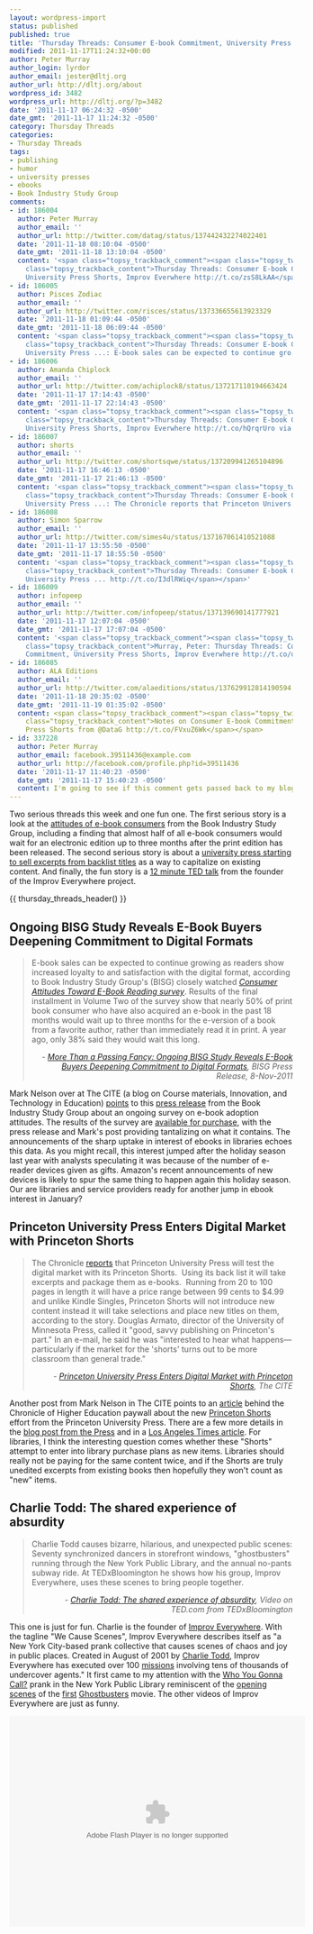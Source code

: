 ```yaml
---
layout: wordpress-import
status: published
published: true
title: 'Thursday Threads: Consumer E-book Commitment, University Press Shorts, Improv Everwhere'
modified: 2011-11-17T11:24:32+00:00
author: Peter Murray
author_login: lyrdor
author_email: jester@dltj.org
author_url: http://dltj.org/about
wordpress_id: 3482
wordpress_url: http://dltj.org/?p=3482
date: '2011-11-17 06:24:32 -0500'
date_gmt: '2011-11-17 11:24:32 -0500'
category: Thursday Threads
categories:
- Thursday Threads
tags:
- publishing
- humor
- university presses
- ebooks
- Book Industry Study Group
comments:
- id: 186004
  author: Peter Murray
  author_email: ''
  author_url: http://twitter.com/datag/status/137442432274022401
  date: '2011-11-18 08:10:04 -0500'
  date_gmt: '2011-11-18 13:10:04 -0500'
  content: '<span class="topsy_trackback_comment"><span class="topsy_twitter_username"><span
    class="topsy_trackback_content">Thursday Threads: Consumer E-book Commitment,
    University Press Shorts, Improv Everwhere http://t.co/zsS8LkAA</span></span>'
- id: 186005
  author: Pisces Zodiac
  author_email: ''
  author_url: http://twitter.com/risces/status/137336655613923329
  date: '2011-11-18 01:09:44 -0500'
  date_gmt: '2011-11-18 06:09:44 -0500'
  content: '<span class="topsy_trackback_comment"><span class="topsy_twitter_username"><span
    class="topsy_trackback_content">Thursday Threads: Consumer E-book Commitment,
    University Press ...: E-book sales can be expected to continue gro... http://t.co/DnFFzKks</span></span>'
- id: 186006
  author: Amanda Chiplock
  author_email: ''
  author_url: http://twitter.com/achiplock8/status/137217110194663424
  date: '2011-11-17 17:14:43 -0500'
  date_gmt: '2011-11-17 22:14:43 -0500'
  content: '<span class="topsy_trackback_comment"><span class="topsy_twitter_username"><span
    class="topsy_trackback_content">Thursday Threads: Consumer E-book Commitment,
    University Press Shorts, Improv Everwhere http://t.co/hQrqrUro via @zite</span></span>'
- id: 186007
  author: shorts
  author_email: ''
  author_url: http://twitter.com/shortsqwe/status/137209941265104896
  date: '2011-11-17 16:46:13 -0500'
  date_gmt: '2011-11-17 21:46:13 -0500'
  content: '<span class="topsy_trackback_comment"><span class="topsy_twitter_username"><span
    class="topsy_trackback_content">Thursday Threads: Consumer E-book Commitment,
    University Press ...: The Chronicle reports that Princeton Univers... http://t.co/iZP1SCur</span></span>'
- id: 186008
  author: Simon Sparrow
  author_email: ''
  author_url: http://twitter.com/simes4u/status/137167061410521088
  date: '2011-11-17 13:55:50 -0500'
  date_gmt: '2011-11-17 18:55:50 -0500'
  content: '<span class="topsy_trackback_comment"><span class="topsy_twitter_username"><span
    class="topsy_trackback_content">Thursday Threads: Consumer E-book Commitment,
    University Press ... http://t.co/I3dlRWiq</span></span>'
- id: 186009
  author: infopeep
  author_email: ''
  author_url: http://twitter.com/infopeep/status/137139690141777921
  date: '2011-11-17 12:07:04 -0500'
  date_gmt: '2011-11-17 17:07:04 -0500'
  content: '<span class="topsy_trackback_comment"><span class="topsy_twitter_username"><span
    class="topsy_trackback_content">Murray, Peter: Thursday Threads: Consumer E-book
    Commitment, University Press Shorts, Improv Everwhere http://t.co/oofjmKpl</span></span>'
- id: 186085
  author: ALA Editions
  author_email: ''
  author_url: http://twitter.com/alaeditions/status/137629912814190594
  date: '2011-11-18 20:35:02 -0500'
  date_gmt: '2011-11-19 01:35:02 -0500'
  content: <span class="topsy_trackback_comment"><span class="topsy_twitter_username"><span
    class="topsy_trackback_content">Notes on Consumer E-book Commitment &amp;  University
    Press Shorts from @DataG http://t.co/FVxuZ6Wk</span></span>
- id: 337228
  author: Peter Murray
  author_email: facebook.39511436@example.com
  author_url: http://facebook.com/profile.php?id=39511436
  date: '2011-11-17 11:40:23 -0500'
  date_gmt: '2011-11-17 15:40:23 -0500'
  content: I'm going to see if this comment gets passed back to my blog.
---
```


<p>Two serious threads this week and one fun one.  The first serious story is a look at the <a href="#p3482-bisg">attitudes of e-book consumers</a> from the Book Industry Study Group, including a finding that almost half of all e-book consumers would wait for an electronic edition up to three months after the print edition has been released.  The second serious story is about a <a href="#p3482-princeton-shorts">university press starting to sell excerpts from backlist titles</a> as a way to capitalize on existing content.  And finally, the fun story is a <a href="#p3482-charlie-todd">12 minute TED talk</a> from the founder of the Improv Everywhere project.</p>
{{ thursday_threads_header() }}
<h2 id="p3482-bisg">Ongoing BISG Study Reveals E-Book Buyers Deepening Commitment to Digital Formats</h2>
<blockquote><p>E-book sales can be expected to continue growing as readers show increased loyalty to and satisfaction with the digital format, according to Book Industry Study Group's (BISG) closely watched <i><a href="http://www.bisg.org/publications/product.php?p=19&amp;c=437" title="Consumer Attitudes TowardE-Book Reading | Book Industry Study Group">Consumer Attitudes Toward E-Book Reading survey</a></i>. Results of the final installment in Volume Two of the survey show that nearly 50% of print book consumer who have also acquired an e-book in the past 18 months would wait up to three months for the e-version of a book from a favorite author, rather than immediately read it in print.  A year ago, only 38% said they would wait this long.
<div style="text-align: right; width: 100%;"><cite>- <a href="https://www.bisg.org/news/press-releasemore-passing-fancy-ongoing-bisg-study-reveals-e-book-buyers-deepening-commitment" title="More Than a Passing Fancy: Ongoing BISG Study Reveals E-Book Buyers Deepening Commitment to Digital Formats | BISG Press Release ">More Than a Passing Fancy: Ongoing BISG Study Reveals E-Book Buyers Deepening Commitment to Digital Formats</a>, BISG Press Release, 8-Nov-2011</cite></div>
</blockquote>
<p>Mark Nelson over at The CITE (a blog on Course materials, Innovation, and Technology in Education) <a href="http://thecite.blogspot.com/2011/11/e-book-consumers-loyal-to-e-books.html" title="E-Book Consumers Loyal to E-Books | The CITE">points</a> to this <a href="https://www.bisg.org/news/press-releasemore-passing-fancy-ongoing-bisg-study-reveals-e-book-buyers-deepening-commitment" title="More Than a Passing Fancy: Ongoing BISG Study Reveals E-Book Buyers Deepening Commitment to Digital Formats | BISG Press Release">press release</a> from the Book Industry Study Group about an ongoing survey on e-book adoption attitudes.  The results of the survey are <a href="http://www.bisg.org/publications/product.php?p=19&amp;c=437" title="Consumer Attitudes Toward E-Book Reading | Book Industry Study Group">available for purchase</a>, with the press release and Mark's post providing tantalizing on what it contains.  The announcements of the sharp uptake in interest of ebooks in libraries echoes this data.  As you might recall, this interest jumped after the holiday season last year with analysts speculating it was because of the number of e-reader devices given as gifts.  Amazon's recent announcements of new devices is likely to spur the same thing to happen again this holiday season.  Our are libraries and service providers ready for another jump in ebook interest in January?</p>
<h2 id="p3482-princeton-shorts">Princeton University Press Enters Digital Market with Princeton Shorts </h2>
<blockquote><p>The Chronicle <a href="http://chronicle.com/article/article-content/129579/" title="Hot Type: 'Princeton Shorts' Tries to Lure Readers With Digital Excerpts From Full Books | The Chronicle of Higher Education">reports</a> that Princeton University Press will test the digital market with its Princeton Shorts.&nbsp; Using its back list it will take excerpts and package them as e-books.&nbsp; Running from 20 to 100 pages in length it will have a price range between 99 cents to $4.99 and unlike Kindle Singles, Princeton Shorts will not introduce new content instead it will take selections and place new titles on them, according to the story. Douglas Armato, director of the University of Minnesota Press, called it "good, savvy publishing on Princeton's part." In an e-mail, he said he was "interested to hear what happens&mdash;particularly if the market for the 'shorts' turns out to be more classroom than general trade."
<div style="text-align: right; width: 100%;"><cite>- <a href="http://thecite.blogspot.com/2011/11/princeton-university-press-enters.html" title="Princeton University Press Enters Digital Market with Princeton Shorts | The CITE">Princeton University Press Enters Digital Market with Princeton Shorts</a>, The CITE</cite></div>
</blockquote>
<p>Another post from Mark Nelson in The CITE points to an <a href="http://chronicle.com/article/Hot-Type-Princeton-Shorts/129579/" title="Hot Type: 'Princeton Shorts' Tries to Lure Readers With Digital Excerpts From Full Books | The Chronicle of Higher Education">article</a> behind the Chronicle of Higher Education paywall about the new <a href="http://press.princeton.edu/PrincetonShorts/" title="Princeton University Press Princeton Shorts Site">Princeton Shorts</a> effort from the Princeton University Press.  There are a few more details in the <a href="http://press.princeton.edu/blog/2011/10/18/short-takes-big-ideas-pup-unveils-new-digital-series/" title="Short Takes, Big Ideas: PUP unveils new digital series | Princeton University Press Blog">blog post from the Press</a> and in a <a href="http://latimesblogs.latimes.com/jacketcopy/2011/11/princeton-university-press-to-try-kindle-singles.html" title="Princeton University Press to try e-book shorts | Los Angeles Times">Los Angeles Times article</a>.  For libraries, I think the interesting question comes whether these "Shorts" attempt to enter into library purchase plans as new items.  Libraries should really not be paying for the same content twice, and if the Shorts are truly unedited excerpts from existing books then hopefully they won't count as "new" items.</p>
<h2 id="p3482-charlie-todd">Charlie Todd: The shared experience of absurdity</h2>
<blockquote><p>Charlie Todd causes bizarre, hilarious, and unexpected public scenes: Seventy synchronized dancers in storefront windows, "ghostbusters" running through the New York Public Library, and the annual no-pants subway ride. At TEDxBloomington he shows how his group, Improv Everywhere, uses these scenes to bring people together.
<div style="text-align: right; width: 100%;"><cite>- <a href="http://www.ted.com/talks/charlie_todd_the_shared_experience_of_absurdity.html" title="Charlie Todd: The shared experience of absurdity | Video on TED.com">Charlie Todd: The shared experience of absurdity</a>, Video on TED.com from TEDxBloomington</cite></div>
</blockquote>
<p>This one is just for fun.  Charlie is the founder of <a href="http://improveverywhere.com/" title="Improv Everywhere homepage">Improv Everywhere</a>.  With the tagline "We Cause Scenes", Improv Everywhere describes itself as "a New York City-based prank collective that causes scenes of chaos and joy in public places.  Created in August of 2001 by <a href="http://www.improveverywhere.com/charlie_todd/" title="Charlie Todd | Improv Everwhere">Charlie Todd</a>, Improv Everywhere has executed over 100 <a href="http://www.improveverywhere.com/missions/" title="Improv Everywhere Missions">missions</a> involving tens of thousands of undercover agents."  It first came to my attention with the <a href="http://improveverywhere.com/2010/05/18/who-you-gonna-call/" title="Who You Gonna Call? | Improv Everywhere">Who You Gonna Call?</a> prank in the New York Public Library reminiscent of the <a href="http://www.youtube.com/watch?v=MYjFKsJjCP0" title="Ghostbusters: Library | YouTube">opening scenes</a> of the <a href="http://www.imdb.com/title/tt0087332/" title="Ghostbusters (1984) | IMDb">first</a> <a href="http://www.ghostbusters.com/" title="Ghostbusters Official Site">Ghostbusters</a> movie.  The other videos of Improv Everywhere are just as funny.</p>
<p><object width="526" height="374" class="wp-caption aligncenter"><param name="movie" value="http://video.ted.com/assets/player/swf/EmbedPlayer.swf"/><param name="allowFullScreen" value="true" /><param name="allowScriptAccess" value="always"/><param name="wmode" value="transparent"/><param name="bgColor" value="#ffffff"/><param name="flashvars" value="vu=http://video.ted.com/talk/stream/2011X/Blank/CharlieTodd_2011X-320k.mp4&su=http://images.ted.com/images/ted/tedindex/embed-posters/CharlieTodd_2011X-embed.jpg&vw=512&vh=288&ap=0&ti=1269&lang=&introDuration=15330&adDuration=4000&postAdDuration=830&adKeys=talk=charlie_todd_the_shared_experience_of_absurdity;year=2011;theme=the_rise_of_collaboration;theme=spectacular_performance;theme=not_business_as_usual;theme=the_creative_spark;theme=whipsmart_comedy;theme=master_storytellers;theme=art_unusual;event=TEDxBloomington;tag=Culture;tag=Entertainment;tag=comedy;tag=community;&preAdTag=tconf.ted/embed;tile=1;sz=512x288;" /><embed src="http://video.ted.com/assets/player/swf/EmbedPlayer.swf" pluginspace="http://www.macromedia.com/go/getflashplayer" type="application/x-shockwave-flash" wmode="transparent" bgColor="#ffffff" width="526" height="374" allowFullScreen="true" allowScriptAccess="always" flashvars="vu=http://video.ted.com/talk/stream/2011X/Blank/CharlieTodd_2011X-320k.mp4&su=http://images.ted.com/images/ted/tedindex/embed-posters/CharlieTodd_2011X-embed.jpg&vw=512&vh=288&ap=0&ti=1269&lang=&introDuration=15330&adDuration=4000&postAdDuration=830&adKeys=talk=charlie_todd_the_shared_experience_of_absurdity;year=2011;theme=the_rise_of_collaboration;theme=spectacular_performance;theme=not_business_as_usual;theme=the_creative_spark;theme=whipsmart_comedy;theme=master_storytellers;theme=art_unusual;event=TEDxBloomington;tag=Culture;tag=Entertainment;tag=comedy;tag=community;&preAdTag=tconf.ted/embed;tile=1;sz=512x288;"/><br />
</object></p>
